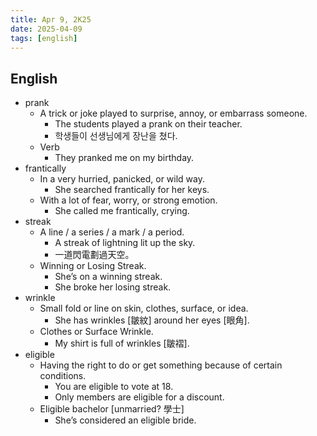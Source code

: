 ```yaml
---
title: Apr 9, 2K25
date: 2025-04-09
tags: [english]
---
```


## English

- prank
  - A trick or joke played to surprise, annoy, or embarrass someone.
    - The students played a prank on their teacher.
    - 학생들이 선생님에게 장난을 쳤다.
  - Verb
    - They pranked me on my birthday.
- frantically 
  - In a very hurried, panicked, or wild way.
    - She searched frantically for her keys.
  - With a lot of fear, worry, or strong emotion.
    - She called me frantically, crying.
- streak
  - A line / a series / a mark / a period.
    - A streak of lightning lit up the sky.
    - 一道閃電劃過天空。
  - Winning or Losing Streak.
    - She’s on a winning streak.
    - She broke her losing streak.
- wrinkle
  - Small fold or line on skin, clothes, surface, or idea.
    - She has wrinkles [皺紋] around her eyes [眼角].
  - Clothes or Surface Wrinkle.
    - My shirt is full of wrinkles [皺褶].
- eligible
  - Having the right to do or get something because of certain conditions.
    - You are eligible to vote at 18.
    - Only members are eligible for a discount.
  - Eligible bachelor [unmarried? 學士]
    - She’s considered an eligible bride.